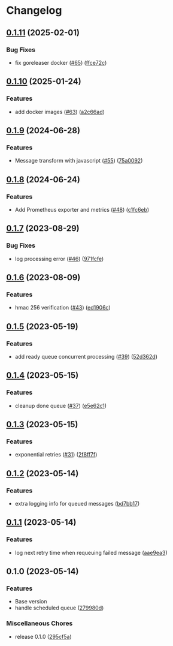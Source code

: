 # Changelog

## [0.1.11](https://github.com/didil/inhooks/compare/v0.1.10...v0.1.11) (2025-02-01)


### Bug Fixes

* fix goreleaser docker ([#65](https://github.com/didil/inhooks/issues/65)) ([ffce72c](https://github.com/didil/inhooks/commit/ffce72c362881dd9e1f695e5219cb8a7e2f2577f))

## [0.1.10](https://github.com/didil/inhooks/compare/v0.1.9...v0.1.10) (2025-01-24)


### Features

* add docker images ([#63](https://github.com/didil/inhooks/issues/63)) ([a2c66ad](https://github.com/didil/inhooks/commit/a2c66ad24943114a4fc808906ea20ada9fff19c5))

## [0.1.9](https://github.com/didil/inhooks/compare/v0.1.8...v0.1.9) (2024-06-28)


### Features

* Message transform with javascript ([#55](https://github.com/didil/inhooks/issues/55)) ([75a0092](https://github.com/didil/inhooks/commit/75a009204107abcd320a289b3d5da8b5123d8b81))

## [0.1.8](https://github.com/didil/inhooks/compare/v0.1.7...v0.1.8) (2024-06-24)


### Features

* Add Prometheus exporter and metrics ([#48](https://github.com/didil/inhooks/issues/48)) ([c1fc6eb](https://github.com/didil/inhooks/commit/c1fc6eb0218da0b9c5790596df04788ec29124c9))

## [0.1.7](https://github.com/didil/inhooks/compare/v0.1.6...v0.1.7) (2023-08-29)


### Bug Fixes

* log processing error ([#46](https://github.com/didil/inhooks/issues/46)) ([971fcfe](https://github.com/didil/inhooks/commit/971fcfe1b231918ca7e561a46f93bf0b68686cef))

## [0.1.6](https://github.com/didil/inhooks/compare/v0.1.5...v0.1.6) (2023-08-09)


### Features

* hmac 256 verification ([#43](https://github.com/didil/inhooks/issues/43)) ([ed1906c](https://github.com/didil/inhooks/commit/ed1906ce5fa91d8d23e2c8a4e96e4fe949526eee))

## [0.1.5](https://github.com/didil/inhooks/compare/v0.1.4...v0.1.5) (2023-05-19)


### Features

* add ready queue concurrent processing ([#39](https://github.com/didil/inhooks/issues/39)) ([52d362d](https://github.com/didil/inhooks/commit/52d362dbf3c29b99a4b8daaf80c3d77989d9d786))

## [0.1.4](https://github.com/didil/inhooks/compare/v0.1.3...v0.1.4) (2023-05-15)


### Features

* cleanup done queue ([#37](https://github.com/didil/inhooks/issues/37)) ([e5e62c1](https://github.com/didil/inhooks/commit/e5e62c129e6bb63960f5593126b5b754b37e0379))

## [0.1.3](https://github.com/didil/inhooks/compare/v0.1.2...v0.1.3) (2023-05-15)


### Features

* exponential retries ([#31](https://github.com/didil/inhooks/issues/31)) ([2f8ff7f](https://github.com/didil/inhooks/commit/2f8ff7fd04cc7d9096145a15f6969257c2cc5ae4))

## [0.1.2](https://github.com/didil/inhooks/compare/v0.1.1...v0.1.2) (2023-05-14)


### Features

* extra logging info for queued messages ([bd7bb17](https://github.com/didil/inhooks/commit/bd7bb175500bf3a3253bd1d2a07ab9a9e1067a89))

## [0.1.1](https://github.com/didil/inhooks/compare/v0.1.0...v0.1.1) (2023-05-14)


### Features

* log next retry time when requeuing failed message ([aae9ea3](https://github.com/didil/inhooks/commit/aae9ea3641c249bf27d571d2c28b96506f00914c))

## 0.1.0 (2023-05-14)


### Features
* Base version
* handle scheduled queue ([279980d](https://github.com/didil/inhooks/commit/279980dc657a1c285a62aad9cdfad577f7f07449))


### Miscellaneous Chores

* release 0.1.0 ([295cf5a](https://github.com/didil/inhooks/commit/295cf5af243ee5aa848481335c14206d389a2f24))
